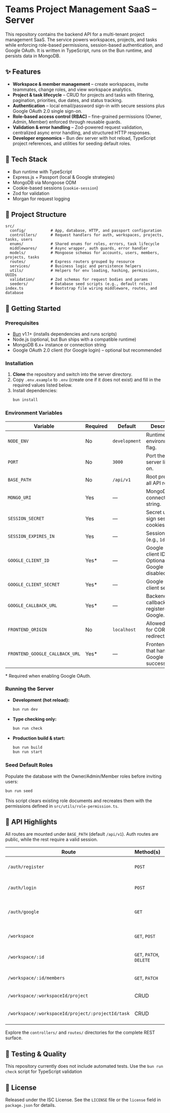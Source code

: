 # Teams Project Management SaaS – Server

This repository contains the backend API for a multi-tenant project management SaaS. The service powers workspaces, projects, and tasks while enforcing role-based permissions, session-based authentication, and Google OAuth. It is written in TypeScript, runs on the Bun runtime, and persists data in MongoDB.

## ✨ Features

- **Workspace & member management** – create workspaces, invite teammates, change roles, and view workspace analytics.
- **Project & task lifecycle** – CRUD for projects and tasks with filtering, pagination, priorities, due dates, and status tracking.
- **Authentication** – local email/password sign-in with secure sessions plus Google OAuth 2.0 single sign-on.
- **Role-based access control (RBAC)** – fine-grained permissions (Owner, Admin, Member) enforced through reusable guards.
- **Validation & error handling** – Zod-powered request validation, centralized async error handling, and structured HTTP responses.
- **Developer ergonomics** – Bun dev server with hot reload, TypeScript project references, and utilities for seeding default roles.

## 🧰 Tech Stack

- Bun runtime with TypeScript
- Express.js + Passport (local & Google strategies)
- MongoDB via Mongoose ODM
- Cookie-based sessions (`cookie-session`)
- Zod for validation
- Morgan for request logging

## 📁 Project Structure

```text
src/
  config/           # App, database, HTTP, and passport configuration
  controllers/      # Request handlers for auth, workspaces, projects, tasks, users
  enums/            # Shared enums for roles, errors, task lifecycle
  middlewares/      # Async wrapper, auth guards, error handler
  models/           # Mongoose schemas for accounts, users, members, projects, tasks
  routes/           # Express routers grouped by resource
  services/         # Business logic and persistence helpers
  utils/            # Helpers for env loading, hashing, permissions, UUIDs
  validation/       # Zod schemas for request bodies and params
  seeders/          # Database seed scripts (e.g., default roles)
index.ts            # Bootstrap file wiring middleware, routes, and database
```

## 🚀 Getting Started

### Prerequisites

- [Bun](https://bun.sh/) v1.1+ (installs dependencies and runs scripts)
- Node.js (optional, but Bun ships with a compatible runtime)
- MongoDB 6.x+ instance or connection string
- Google OAuth 2.0 client (for Google login) – optional but recommended

### Installation

1. **Clone** the repository and switch into the server directory.
2. Copy `.env.example` to `.env` (create one if it does not exist) and fill in the required values listed below.
3. Install dependencies:
   ```bash
   bun install
   ```

### Environment Variables

| Variable                       | Required | Default       | Description                                                   |
| ------------------------------ | -------- | ------------- | ------------------------------------------------------------- |
| `NODE_ENV`                     | No       | `development` | Runtime environment flag.                                     |
| `PORT`                         | No       | `3000`        | Port the HTTP server listens on.                              |
| `BASE_PATH`                    | No       | `/api/v1`     | Root prefix for all API routes.                               |
| `MONGO_URI`                    | Yes      | —             | MongoDB connection string.                                    |
| `SESSION_SECRET`               | Yes      | —             | Secret used to sign session cookies.                          |
| `SESSION_EXPIRES_IN`           | Yes      | —             | Session lifetime (e.g., `1d`).                                |
| `GOOGLE_CLIENT_ID`             | Yes\*    | —             | Google OAuth client ID. Optional if Google login is disabled. |
| `GOOGLE_CLIENT_SECRET`         | Yes\*    | —             | Google OAuth client secret.                                   |
| `GOOGLE_CALLBACK_URL`          | Yes\*    | —             | Backend callback URL registered with Google.                  |
| `FRONTEND_ORIGIN`              | No       | `localhost`   | Allowed origin for CORS and redirects.                        |
| `FRONTEND_GOOGLE_CALLBACK_URL` | Yes\*    | —             | Frontend route that handles Google login success/failure.     |

\* Required when enabling Google OAuth.

### Running the Server

- **Development (hot reload):**
  ```bash
  bun run dev
  ```
- **Type checking only:**
  ```bash
  bun run check
  ```
- **Production build & start:**
  ```bash
  bun run build
  bun run start
  ```

### Seed Default Roles

Populate the database with the Owner/Admin/Member roles before inviting users:

```bash
bun run seed
```

This script clears existing role documents and recreates them with the permissions defined in `src/utils/role-permission.ts`.

## 🔌 API Highlights

All routes are mounted under `BASE_PATH` (default `/api/v1`). Auth routes are public, while the rest require a valid session.

| Route                                             | Method(s)                | Description                                                              |
| ------------------------------------------------- | ------------------------ | ------------------------------------------------------------------------ |
| `/auth/register`                                  | `POST`                   | Register a new account with email/password.                              |
| `/auth/login`                                     | `POST`                   | Local login using Passport local strategy.                               |
| `/auth/google`                                    | `GET`                    | Initiate Google OAuth flow; callback handled at `/auth/google/callback`. |
| `/workspace`                                      | `GET`, `POST`            | List user workspaces or create a new workspace.                          |
| `/workspace/:id`                                  | `GET`, `PATCH`, `DELETE` | Fetch, update, or delete a workspace (role-gated).                       |
| `/workspace/:id/members`                          | `GET`, `PATCH`           | View members, change roles, or remove members.                           |
| `/workspace/:workspaceId/project`                 | CRUD                     | Manage projects within a workspace.                                      |
| `/workspace/:workspaceId/project/:projectId/task` | CRUD                     | Manage tasks with filtering, pagination, and status updates.             |

Explore the `controllers/` and `routes/` directories for the complete REST surface.

## 🧪 Testing & Quality

This repository currently does not include automated tests. Use the `bun run check` script for TypeScript validation

## 📝 License

Released under the ISC License. See the `LICENSE` file or the `license` field in `package.json` for details.
